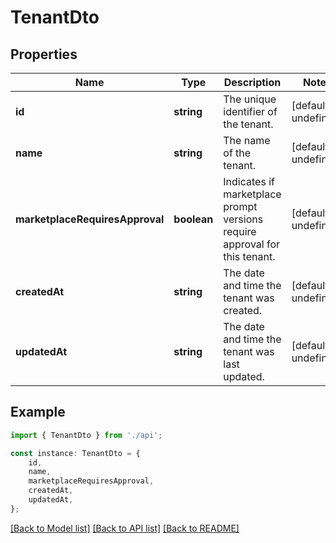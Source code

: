# TenantDto


## Properties

Name | Type | Description | Notes
------------ | ------------- | ------------- | -------------
**id** | **string** | The unique identifier of the tenant. | [default to undefined]
**name** | **string** | The name of the tenant. | [default to undefined]
**marketplaceRequiresApproval** | **boolean** | Indicates if marketplace prompt versions require approval for this tenant. | [default to undefined]
**createdAt** | **string** | The date and time the tenant was created. | [default to undefined]
**updatedAt** | **string** | The date and time the tenant was last updated. | [default to undefined]

## Example

```typescript
import { TenantDto } from './api';

const instance: TenantDto = {
    id,
    name,
    marketplaceRequiresApproval,
    createdAt,
    updatedAt,
};
```

[[Back to Model list]](../README.md#documentation-for-models) [[Back to API list]](../README.md#documentation-for-api-endpoints) [[Back to README]](../README.md)
